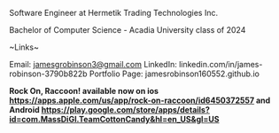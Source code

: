 Software Engineer at Hermetik Trading Technologies Inc.

Bachelor of Computer Science - Acadia University class of 2024

~Links~

Email: jamesgrobinson3@gmail.com
LinkedIn: linkedin.com/in/james-robinson-3790b822b
Portfolio Page: jamesrobinson160552.github.io


**Rock On, Raccoon! available now on ios https://apps.apple.com/us/app/rock-on-raccoon/id6450372557 and Android https://play.google.com/store/apps/details?id=com.MassDiGI.TeamCottonCandy&hl=en_US&gl=US**

<!---
JamesRobinson160552/JamesRobinson160552 is a ✨ special ✨ repository because its `README.md` (this file) appears on your GitHub profile.
You can click the Preview link to take a look at your changes.
--->
